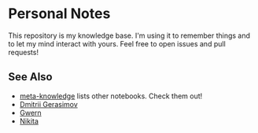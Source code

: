 Personal Notes
==============

This repository is my knowledge base. I'm using it to remember things and to let my mind interact with yours. Feel free to open issues and pull requests!

See Also
--------

- [meta-knowledge](https://github.com/RichardLitt/meta-knowledge) lists other notebooks. Check them out!
- [Dmitrii Gerasimov](https://beepb00p.xyz)
- [Gwern](https://www.gwern.net)
- [Nikita](https://nikitavoloboev.xyz)

